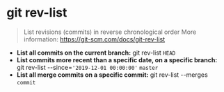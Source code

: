 # git rev-list
> List revisions (commits) in reverse chronological order
> More information: <https://git-scm.com/docs/git-rev-list>
- **List all commits on the current branch:**
git rev-list `HEAD`
- **List commits more recent than a specific date, on a specific branch:**
git rev-list --since=`'2019-12-01 00:00:00'` `master`
- **List all merge commits on a specific commit:**
git rev-list --merges `commit`
